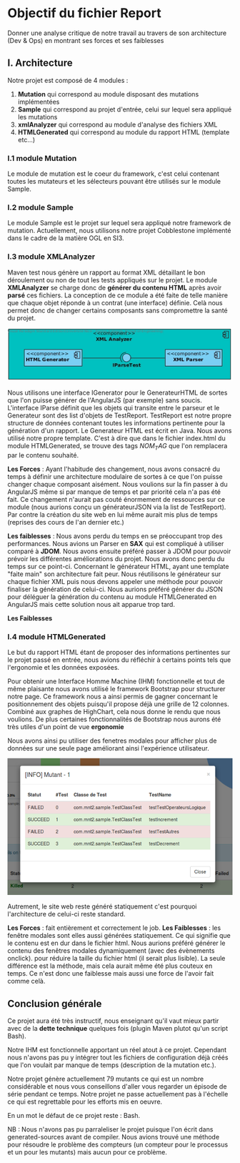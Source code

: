 # Objectif du fichier Report

Donner une analyse critique de notre travail au travers de son architecture (Dev & Ops) en montrant ses forces et ses faiblesses

## I. Architecture

Notre projet est composé de 4 modules :

1. **Mutation** qui correspond au module disposant des mutations implémentées
2. **Sample** qui correspond au projet d'entrée, celui sur lequel sera appliqué les mutations
3. **xmlAnalyzer** qui correspond au module d'analyse des fichiers XML
4. **HTMLGenerated** qui correspond au module du rapport HTML (template etc...)

### I.1 module Mutation

Le module de mutation est le coeur du framework, c'est celui contenant toutes les mutateurs et les sélecteurs pouvant être
utilisés sur le module Sample.


### I.2 module Sample

Le module Sample est le projet sur lequel sera appliqué notre framework de mutation. Actuellement, nous utilisons notre 
projet Cobblestone implémenté dans le cadre de la matière OGL en SI3.

### I.3 module XMLAnalyzer

Maven test nous génère un rapport au format XML détaillant le bon déroulement ou non de tout les tests appliqués sur le projet.
Le module **XMLAnalyzer** se charge donc de **générer du contenu HTML** après avoir **parsé** ces fichiers. La conception de
ce module a été faite de telle manière que chaque objet réponde à un contrat (une interface) définie. Celà nous permet donc
de changer certains composants sans compromettre la santé du projet.

![fenetreModale](./Ressources/images/CompoHTML.jpg)

Nous utilisons une interface IGenerator pour le GenerateurHTML de sortes que l'on puisse générer de l'AngularJS (par exemple)
sans soucis. L'interface IParse définit que les objets qui transite entre le parseur et le Generateur sont des list d'objets
de TestReport. TestReport est notre propre structure de données contenant toutes les informations pertinente pour la génération
d'un rapport. Le Generateur HTML est écrit en Java. Nous avons utilisé notre propre template. C'est à dire que dans le fichier
index.html du module HTMLGenerated, se trouve des tags $NOM_TAG$ que l'on remplacera par le contenu souhaité. 

**Les Forces** : Ayant l'habitude des changement, nous avons consacré du temps à définir une architecture
modulaire de sortes à ce que l'on puisse changer chaque composant aisément. Nous voulions sur la fin passer à du AngularJS même si
par manque de temps et par priorité cela n'a pas été fait. Ce changement n'aurait pas couté énormement de ressources sur ce module (nous aurions
conçu un générateurJSON via la list de TestReport).
Par contre la création du site web en lui même aurait mis plus de temps (reprises des cours de l'an dernier etc.)

**Les faiblesses** : Nous avons perdu du temps en se préoccupant trop des performances. Nous avions un Parser en **SAX** qui est
compliqué à utiliser comparé à **JDOM**. Nous avons ensuite préféré passer à JDOM pour pouvoir prévoir les différentes améliorations du projet.
Nous avons donc perdu du temps sur ce point-ci. Concernant le générateur HTML, ayant une template "faite main" son architecture fait peur.
Nous réutilisons le générateur sur chaque fichier XML puis nous devons appeler une méthode pour pouvoir finaliser la génération de celui-ci.
Nous aurions préféré générer du JSON pour déléguer la génération du contenu au module HTMLGenerated en AngularJS mais cette
solution nous ait apparue trop tard.

**Les Faiblesses**
### I.4 module HTMLGenerated

Le but du rapport HTML étant de proposer des informations pertinentes sur le projet passé en entrée, nous avions du
réfléchir à certains points tels que l'ergonomie et les données exposées. 

Pour obtenir une Interface Homme Machine (IHM) fonctionnelle et tout de même plaisante nous avons utilisé le framework
Bootstrap pour structurer notre page. Ce framework nous a ainsi permis de gagner concernant le positionnement des objets
puisqu'il propose déjà une grille de 12 colonnes. Combiné aux graphes de HighChart, cela nous donne le rendu que nous voulions.
De plus certaines fonctionnalités de Bootstrap nous aurons été très utiles d'un point de vue **ergonomie**

Nous avons ainsi pu utiliser des fenetres modales pour afficher plus de données sur une seule page améliorant ainsi
l'expérience utilisateur.

![fenetreModale](./Ressources/images/fenetreModale.png)

Autrement, le site web reste généré statiquement c'est pourquoi l'architecture de celui-ci reste standard.

**Les Forces** : fait entièrement et correctement le job.
**Les Faiblesses** : les fenêtre modales sont elles aussi générées statiquement. Ce qui signifie que le contenu est en dur
dans le fichier html. Nous aurions préféré générer le contenu des fenêtres modales dynamiquement (avec des évènements onclick).
pour réduire la taille du fichier html (il serait plus lisible). La seule différence est la méthode, mais cela aurait même été plus
couteux en temps. Ce n'est donc une faiblesse mais aussi une force de l'avoir fait comme celà.

## Conclusion générale

Ce projet aura été très instructif, nous enseignant qu'il vaut mieux partir avec de la **dette technique** quelques fois 
(plugin Maven plutot qu'un script Bash).

Notre IHM est fonctionnelle apportant un réel atout à ce projet. Cependant nous n'avons pas pu y intégrer tout les fichiers
de configuration déjà créés que l'on voulait par manque de temps (description de la mutation etc.).

Notre projet génère actuellement 79 mutants ce qui est un nombre considérable et nous vous conseillons d'aller vous regarder
un épisode de série pendant ce temps. Notre projet ne passe actuellement pas à l'échelle ce qui est regrettable pour les
efforts mis en oeuvre.

En un mot le défaut de ce projet reste : Bash.

NB : Nous n'avons pas pu parraleliser le projet puisque l'on écrit dans generated-sources avant de compiler. Nous avions trouvé
une méthode pour résoudre le problème des compteurs (un compteur pour le processus et un pour les mutants) mais aucun pour ce
problème.